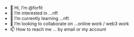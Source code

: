 - 👋 Hi, I’m @forfit
- 👀 I’m interested in ...nft
- 🌱 I’m currently learning ...nft
- 💞️ I’m looking to collaborate on ...online work / web3 work 
- 📫 How to reach me ... by email or my account 

<!---
forfit/forfit is a ✨ special ✨ repository because its `README.md` (this file) appears on your GitHub profile.
You can click the Preview link to take a look at your changes.
--->
